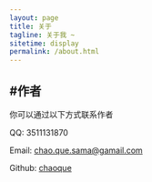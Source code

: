 ```yaml
---
layout: page
title: 关于
tagline: 关于我 ~
sitetime: display
permalink: /about.html
---
```


## #作者

你可以通过以下方式联系作者

QQ: 3511131870

Email: <a ref="mailto:MansonZhou@outlook.com">chao.que.sama@gamail.com</a>

Github: [chaoque](https://github.com/AzureAdolescence)
